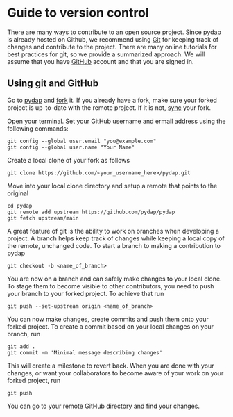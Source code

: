 # Guide to version control

There are many ways to contribute to an open source project. Since pydap is already hosted
on Github, we recommend using [Git](https://git-scm.com) for keeping track of changes and
contribute to the project. There are many online tutorials for best practices for git, so
we provide a summarized approach. We will assume that you have [GitHub](https://github.com)
account and that you are signed in.

## Using git and GitHub

Go to [pydap](https://github.com/pydap/pydap) and [fork](https://docs.github.com/en/get-started/quickstart/fork-a-repo) it. If you already have a fork, make sure your forked project is up-to-date
with the remote project. If it is not, [sync](https://docs.github.com/en/pull-requests/collaborating-with-pull-requests/working-with-forks/syncing-a-fork) your fork.


Open your terminal. Set your GitHub username and ermail address using the following commands:

```shell
git config --global user.email "you@example.com"
git config --global user.name "Your Name"
```

Create a local clone of your fork as follows

```shell
git clone https://github.com/<your_username_here>/pydap.git
```

Move into your local clone directory and setup a remote that points to the original

```shell
cd pydap
git remote add upstream https://github.com/pydap/pydap
git fetch upstream/main
```

A great feature of git is the ability to work on branches when developing a project. A branch helps
keep track of changes while keeping a local copy of the remote, unchanged code. To start a branch to making a contribution to pydap

```shell
git checkout -b <name_of_branch>
```

You are now on a branch and can safely make changes to your local clone. To stage them to become visible
to other contributors, you need to push your branch to your forked project. To achieve that run

```shell
git push --set-upstream origin <name_of_branch>
```

You can now make changes, create commits and push them onto your forked project. To create a commit based on your local changes on your branch, run

```shell
git add .
git commit -m 'Minimal message describing changes'
```

This will create a milestone to revert back. When you are done with your changes, or want your collaborators to become aware of your work on your forked project, run

```shell
git push
```

You can go to your remote GitHub directory and find your changes.
